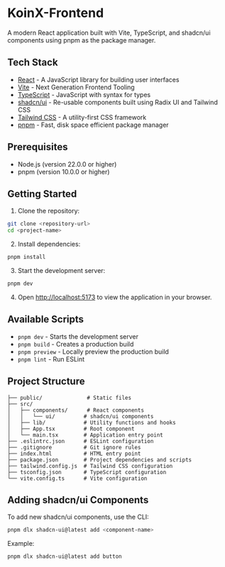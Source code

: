 # KoinX-Frontend 

A modern React application built with Vite, TypeScript, and shadcn/ui components using pnpm as the package manager.

## Tech Stack

- [React](https://react.dev/) - A JavaScript library for building user interfaces
- [Vite](https://vitejs.dev/) - Next Generation Frontend Tooling
- [TypeScript](https://www.typescriptlang.org/) - JavaScript with syntax for types
- [shadcn/ui](https://ui.shadcn.com/) - Re-usable components built using Radix UI and Tailwind CSS
- [Tailwind CSS](https://tailwindcss.com/) - A utility-first CSS framework
- [pnpm](https://pnpm.io/) - Fast, disk space efficient package manager

## Prerequisites

- Node.js (version 22.0.0 or higher)
- pnpm (version 10.0.0 or higher)

## Getting Started

1. Clone the repository:
```bash
git clone <repository-url>
cd <project-name>
```

2. Install dependencies:
```bash
pnpm install
```

3. Start the development server:
```bash
pnpm dev
```

4. Open [http://localhost:5173](http://localhost:5173) to view the application in your browser.

## Available Scripts

- `pnpm dev` - Starts the development server
- `pnpm build` - Creates a production build
- `pnpm preview` - Locally preview the production build
- `pnpm lint` - Run ESLint

## Project Structure

```
├── public/              # Static files
├── src/
│   ├── components/      # React components
│   │   └── ui/         # shadcn/ui components
│   ├── lib/            # Utility functions and hooks
│   ├── App.tsx         # Root component
│   └── main.tsx        # Application entry point
├── .eslintrc.json      # ESLint configuration
├── .gitignore          # Git ignore rules
├── index.html          # HTML entry point
├── package.json        # Project dependencies and scripts
├── tailwind.config.js  # Tailwind CSS configuration
├── tsconfig.json       # TypeScript configuration
└── vite.config.ts      # Vite configuration
```

## Adding shadcn/ui Components

To add new shadcn/ui components, use the CLI:

```bash
pnpm dlx shadcn-ui@latest add <component-name>
```

Example:
```bash
pnpm dlx shadcn-ui@latest add button
```